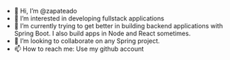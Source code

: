 - 👋 Hi, I’m @zapateado
- 👀 I’m interested in developing fullstack applications
- 🌱 I’m currently trying to get better in building backend applications with Spring Boot. I also build apps in Node and React sometimes.
- 💞️ I’m looking to collaborate on any Spring project.
- 📫 How to reach me: Use my github account

<!---
zapateado/zapateado is a ✨ special ✨ repository because its `README.md` (this file) appears on your GitHub profile.
You can click the Preview link to take a look at your changes.
--->
